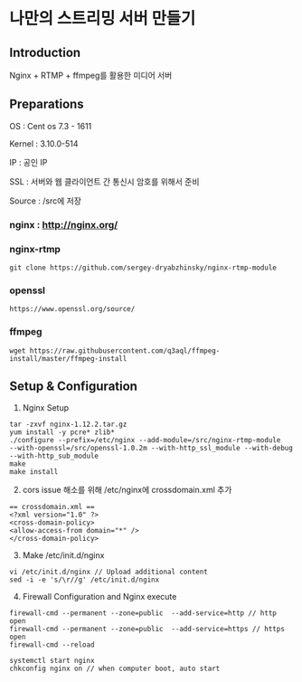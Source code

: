 # 나만의 스트리밍 서버 만들기



## Introduction



Nginx + RTMP + ffmpeg를 활용한 미디어 서버



## Preparations



OS : Cent os 7.3 - 1611 

Kernel : 3.10.0-514

IP : 공인 IP

SSL : 서버와 웹 클라이언트 간 통신시 암호를 위해서 준비

Source : /src에 저장



### nginx : http://nginx.org/



### nginx-rtmp

```
git clone https://github.com/sergey-dryabzhinsky/nginx-rtmp-module  
```



### openssl

```
https://www.openssl.org/source/
```



### ffmpeg

```
wget https://raw.githubusercontent.com/q3aql/ffmpeg-install/master/ffmpeg-install
```



## Setup & Configuration



1.  Nginx Setup

```
tar -zxvf nginx-1.12.2.tar.gz
yum install -y pcre* zlib*
./configure --prefix=/etc/nginx --add-module=/src/nginx-rtmp-module
--with-openssl=/src/openssl-1.0.2m --with-http_ssl_module --with-debug --with-http_sub_module
make
make install
```



2. cors issue 해소를 위해 /etc/nginx에 crossdomain.xml 추가

```
== crossdomain.xml ==
<?xml version="1.0" ?>
<cross-domain-policy>
<allow-access-from domain="*" />
</cross-domain-policy>
```



3.  Make /etc/init.d/nginx

```
vi /etc/init.d/nginx // Upload additional content
sed -i -e 's/\r//g' /etc/init.d/nginx
```



4. Firewall Configuration and Nginx execute

```
firewall-cmd --permanent --zone=public  --add-service=http // http open
firewall-cmd --permanent --zone=public  --add-service=https // https open
firewall-cmd --reload

systemctl start nginx
chkconfig nginx on // when computer boot, auto start
```

